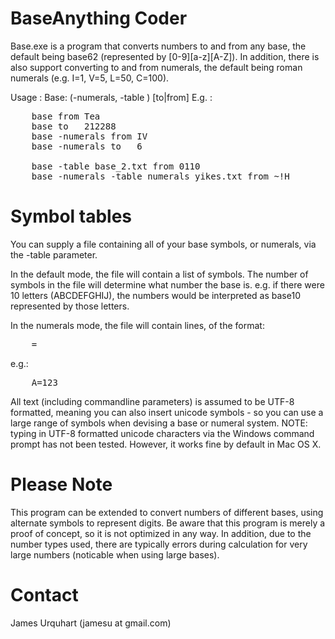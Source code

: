 # BaseAnything Coder

Base.exe is a program that converts numbers to and from any base, the default being base62 (represented by [0-9][a-z][A-Z]).
In addition, there is also support converting to and from numerals, the default being roman numerals (e.g. I=1, V=5, L=50, C=100).

Usage : Base: (-numerals, -table <file>) [to|from] <number>
E.g.  :
<pre>
	base from Tea
	base to   212288
	base -numerals from IV
	base -numerals to   6
	
	base -table base_2.txt from 0110
	base -numerals -table numerals_yikes.txt from ~!H
</pre>

# Symbol tables
You can supply a file containing all of your base symbols, or numerals, via the -table parameter.

In the default mode, the file will contain a list of symbols. The number of symbols in the file will determine what number the base is. e.g. if there were 10 letters (ABCDEFGHIJ), the numbers would be interpreted as base10 represented by those letters.

In the numerals mode, the file will contain lines, of the format:

<pre>
	<numeral>=<value>
</pre>

e.g.:

<pre>
	A=123
</pre>

All text (including commandline parameters) is assumed to be UTF-8 formatted, meaning you can also insert unicode symbols - so you can use a large range of symbols when devising a base or numeral system.
NOTE: typing in UTF-8 formatted unicode characters via the Windows command prompt has not been tested. However, it works fine by default in Mac OS X.

# Please Note

This program can be extended to convert numbers of different bases, using alternate symbols to represent digits. Be aware that this program is merely a proof of concept, so it is not optimized in any way. In addition, due to the number types used, there are typically errors during calculation for very large numbers (noticable when using large bases).

# Contact
James Urquhart (jamesu at gmail.com)
